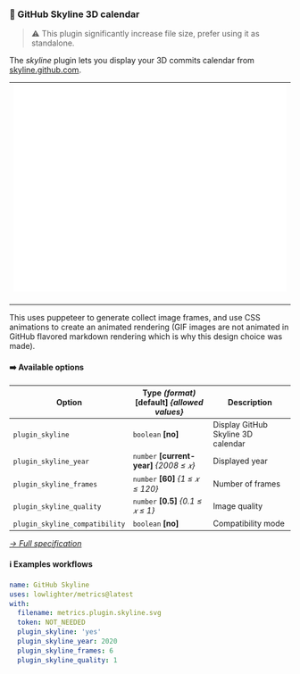 ### 🌇 GitHub Skyline 3D calendar

> ⚠️ This plugin significantly increase file size, prefer using it as standalone.

The *skyline* plugin lets you display your 3D commits calendar from [skyline.github.com](https://skyline.github.com/).

<table>
  <td align="center">
    <img src="https://github.com/lowlighter/lowlighter/blob/master/metrics.plugin.skyline.svg">
    <img width="900" height="1" alt="">
  </td>
</table>

This uses puppeteer to generate collect image frames, and use CSS animations to create an animated rendering (GIF images are not animated in GitHub flavored markdown rendering which is why this design choice was made).

#### ➡️ Available options

<!--options-->
| Option | Type *(format)* **[default]** *{allowed values}* | Description |
| ------ | -------------------------------- | ----------- |
| `plugin_skyline` | `boolean` **[no]** | Display GitHub Skyline 3D calendar |
| `plugin_skyline_year` | `number` **[current-year]** *{2008 ≤ 𝑥}* | Displayed year |
| `plugin_skyline_frames` | `number` **[60]** *{1 ≤ 𝑥 ≤ 120}* | Number of frames |
| `plugin_skyline_quality` | `number` **[0.5]** *{0.1 ≤ 𝑥 ≤ 1}* | Image quality |
| `plugin_skyline_compatibility` | `boolean` **[no]** | Compatibility mode |


<!--/options-->

*[→ Full specification](metadata.yml)*

#### ℹ️ Examples workflows

<!--examples-->
```yaml
name: GitHub Skyline
uses: lowlighter/metrics@latest
with:
  filename: metrics.plugin.skyline.svg
  token: NOT_NEEDED
  plugin_skyline: 'yes'
  plugin_skyline_year: 2020
  plugin_skyline_frames: 6
  plugin_skyline_quality: 1

```
<!--/examples-->
